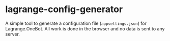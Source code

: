 # lagrange-config-generator

A simple tool to generate a configuration file (`appsettings.json`) for Lagrange.OneBot. All work is done in the browser and no data is sent to any server.
